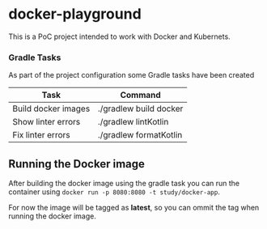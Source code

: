 # docker-playground

This is a PoC project intended to work with Docker and Kubernets.

### Gradle Tasks

As part of the project configuration some Gradle tasks have been created

| Task                 |      Command            |
|--------------------  |-------------------------|
| Build docker images  | ./gradlew build docker  |
| Show linter errors   | ./gradlew lintKotlin    |
| Fix linter errors    | ./gradlew formatKotlin  |

## Running the Docker image
After building the docker image using the gradle task you can run the container using ```docker run -p 8080:8080 -t study/docker-app```. 

For now the image will be tagged as **latest**, so you can ommit the tag when running the docker image.
